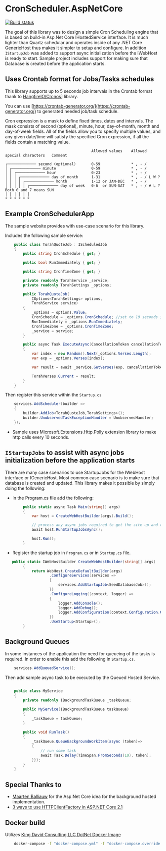 # CronScheduler.AspNetCore 
[![Build status](https://ci.appveyor.com/api/projects/status/wrme1wr6kgjp3a0o?svg=true)](https://ci.appveyor.com/project/kdcllc/cronscheduler-aspnetcore)

The goal of this library was to design a simple Cron Scheduling engine that is based on build-in Asp.Net Core  IHostedService interface.
It is much lighter than Quartz schedular and operates inside of any .NET Core GenericHost thus makes it simpler to setup and configure.
In addition `IStartupJob` was added to support async initialization before the IWebHost is ready to start. Sample project includes support for
making sure that Database is created before the application starts.

## Uses Crontab format for Jobs/Tasks schedules
This library supports up to 5 seconds job intervals in the Crontab format thank to [HangfireIO/Cronos](https://github.com/HangfireIO/Cronos)] library.

You can use [https://crontab-generator.org/](https://crontab-generator.org/) to generated needed job/task schedule.

Cron expression is a mask to define fixed times, dates and intervals. The mask consists of second (optional), minute, hour, day-of-month, month and day-of-week fields. All of the fields allow you to specify multiple values, and any given date/time will satisfy the specified Cron expression, if all the fields contain a matching value.

                                           Allowed values    Allowed special characters   Comment

    ┌───────────── second (optional)       0-59              * , - /                      
    │ ┌───────────── minute                0-59              * , - /                      
    │ │ ┌───────────── hour                0-23              * , - /                      
    │ │ │ ┌───────────── day of month      1-31              * , - / L W ?                
    │ │ │ │ ┌───────────── month           1-12 or JAN-DEC   * , - /                      
    │ │ │ │ │ ┌───────────── day of week   0-6  or SUN-SAT   * , - / # L ?                Both 0 and 7 means SUN
    │ │ │ │ │ │
    * * * * * *

## Example CronSchedulerApp
The sample website provides with use-case scenario for this library.

Includes the following sample service:
```csharp
    public class TorahQuoteJob : IScheduledJob
    {
        public string CronSchedule { get; }

        public bool RunImmediately { get; }

        public string CronTimeZone { get; }

        private readonly TorahService _service;
        private readonly TorahSettings _options;

        public TorahQuoteJob(
            IOptions<TorahSettings> options,
            TorahService service)
        {
            _options = options.Value;
            CronSchedule = _options.CronSchedule; //set to 10 seconds in appsettings.json
            RunImmediately = _options.RunImmediately;
            CronTimeZone = _options.CronTimeZone;
            _service = service;
        }

        public async Task ExecuteAsync(CancellationToken cancellationToken)
        {
            var index = new Random().Next(_options.Verses.Length);
            var exp = _options.Verses[index];

            var result = await _service.GetVerses(exp, cancellationToken);

            TorahVerses.Current = result;
        }
    }
```

Then register this service within the `Startup.cs`
```csharp
    services.AddScheduler(builder =>
    {
        builder.AddJob<TorahQuoteJob,TorahSettings>();
        builder.UnobservedTaskExceptionHandler = UnobservedHandler;
    });
```

- Sample uses Microsoft.Extensions.Http.Polly extension library to make http calls every 10 seconds.

## `IStartupJobs` to assist with async jobs initialization before the application starts

There are many case scenarios to use StartupJobs for the IWebHost interface or IGenericHost. Most common case scenario is to make sure that database is created and updated.
This library makes it possible by simply doing the following:

- In the Program.cs file add the following:

```csharp
        public static async Task Main(string[] args)
        {
            var host = CreateWebHostBuilder(args).Build();

            // process any async jobs required to get the site up and running
            await host.RunStartupJobsAync();

            host.Run();
        }
```

- Register the startup job in `Program.cs` or in `Startup.cs` file.

```csharp
   public static IWebHostBuilder CreateWebHostBuilder(string[] args)
        {
            return WebHost.CreateDefaultBuilder(args)
                    .ConfigureServices(services =>
                    {
                        services.AddStartupJob<SeedDatabaseJob>();
                    })
                    .ConfigureLogging((context, logger) =>
                    {
                        logger.AddConsole();
                        logger.AddDebug();
                        logger.AddConfiguration(context.Configuration.GetSection("Logging"));
                    })
                    .UseStartup<Startup>();
        }
```
## Background Queues
In some instances of the application the need for queueing of the tasks is required. In order to enable this add the following in `Startup.cs`.

```csharp
    services.AddQueuedService();
```
Then add sample async task to be executed by the Queued Hosted Service.

```csharp
    
    public class MyService
    {
        private readonly IBackgroundTaskQueue _taskQueue;

        public MyService(IBackgroundTaskQueue taskQueue)
        {
            _taskQueue = taskQueue;
        }
        
        public void RunTask()
        {
            _taskQueue.QueueBackgroundWorkItem(async (token)=>
            {
                // run some task
                await Task.Delay(TimeSpan.FromSeconds(10), token);
            }});
        }
    }
```


## Special Thanks to
- [Maarten Balliauw](https://blog.maartenballiauw.be/post/2017/08/01/building-a-scheduled-cache-updater-in-aspnet-core-2.html) for the Asp.Net Core idea for the background hosted implementation.
- [3 ways to use HTTPClientFactory in ASP.NET Core 2.1](http://www.talkingdotnet.com/3-ways-to-use-httpclientfactory-in-asp-net-core-2-1/)

## Docker build
Utilizes [King David Consulting LLC DotNet Docker Image](https://github.com/kdcllc/docker/tree/master/dotnet)

```bash
    docker-compose -f "docker-compose.yml" -f "docker-compose.override.yml" up -d --build
```
